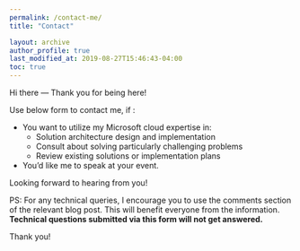 ```yaml
---
permalink: /contact-me/
title: "Contact"

layout: archive
author_profile: true
last_modified_at: 2019-08-27T15:46:43-04:00
toc: true
---
```


Hi there — Thank you for being here!

Use below form to contact me, if :

- You want to utilize my Microsoft cloud expertise in:
    - Solution architecture design and implementation
    - Consult about solving particularly challenging problems
    - Review existing solutions or implementation plans
- You’d like me to speak at your event.

Looking forward to hearing from you!
 

PS: For any technical queries, I encourage you to use the comments section of the relevant blog post. This will benefit everyone from the information. **Technical questions submitted via this form will not get answered.**

Thank you!